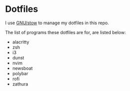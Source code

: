 # Dotfiles

I use [GNU/stow](https://www.gnu.org/software/stow/) to manage my dotfiles in this repo.

The list of programs these dotfiles are for, are listed below:

* alacritty
* zsh
* i3
* dunst
* nvim
* newsboat
* polybar
* rofi
* zathura
